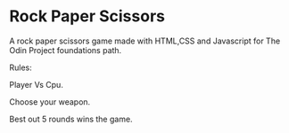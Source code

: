 # Rock Paper Scissors 

A rock paper scissors game made with HTML,CSS and Javascript for The Odin Project foundations path. 

Rules:

Player Vs Cpu.

Choose your weapon.

Best out 5 rounds wins the game.

